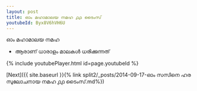 ```yaml
---
layout: post
title: ഓം മഹാമാലയ നമഹ ൧൧ ടൈംസ്
youtubeId: Byx8V6hVH6U
---
```

 
 
 ഓം മഹാമാലയ നമഹ 
 
 -  ആരാണ് ധാരാളം മാലകൾ ധരിക്കുന്നത് 
 
  
 
  
 
 
 
 
 
 


{% include youtubePlayer.html id=page.youtubeId %}
 
[Next]({{ site.baseurl }}{% link  split2/_posts/2014-09-17-ഓം സസിനെ ഹര സുലോചനായ നമഹ ൧൧ ടൈംസ്.md%})
 
